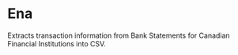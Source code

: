 # Ena
Extracts transaction information from Bank Statements for Canadian Financial Institutions into CSV.
